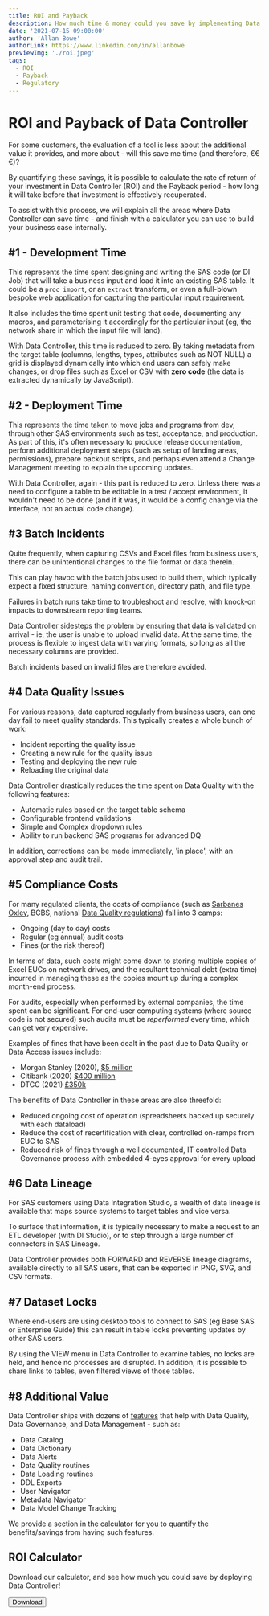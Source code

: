 ```yaml
---
title: ROI and Payback
description: How much time & money could you save by implementing Data Controller? We help you calculate the ROI and Payback time of your software investment.
date: '2021-07-15 09:00:00'
author: 'Allan Bowe'
authorLink: https://www.linkedin.com/in/allanbowe
previewImg: './roi.jpeg'
tags:
  - ROI
  - Payback
  - Regulatory
---
```


# ROI and Payback of Data Controller

For some customers, the evaluation of a tool is less about the additional value it provides, and more about - will this save me time (and therefore, €€€)?

By quantifying these savings, it is possible to calculate the rate of return of your investment in Data Controller (ROI) and the Payback period - how long it will take before that investment is effectively recuperated.

To assist with this process, we will explain all the areas where Data Controller can save time - and finish with a calculator you can use to build your business case internally.

## #1 - Development Time

This represents the time spent designing and writing the SAS code (or DI Job) that will take a business input and load it into an existing SAS table.  It could be a `proc import`, or an `extract` transform, or even a full-blown bespoke web application for capturing the particular input requirement.

It also includes the time spent unit testing that code, documenting any macros, and parameterising it accordingly for the particular input (eg, the network share in which the input file will land).

With Data Controller, this time is reduced to zero.  By taking metadata from the target table (columns, lengths, types, attributes such as NOT NULL) a grid is displayed dynamically into which end users can safely make changes, or drop files such as Excel or CSV with **zero code** (the data is extracted dynamically by JavaScript).


## #2 - Deployment Time

This represents the time taken to move jobs and programs from dev, through other SAS environments such as test, acceptance, and production.  As part of this, it's often necessary to produce release documentation, perform additional deployment steps (such as setup of landing areas, permissions), prepare backout scripts, and perhaps even attend a Change Management meeting to explain the upcoming updates.

With Data Controller, again - this part is reduced to zero.  Unless there was a need to configure a table to be editable in a test / accept environment, it wouldn't need to be done (and if it was, it would be a config change via the interface, not an actual code change).

## #3 Batch Incidents

Quite frequently, when capturing CSVs and Excel files from business users, there can be unintentional changes to the file format or data therein.

This can play havoc with the batch jobs used to build them, which typically expect a fixed structure, naming convention, directory path, and file type.

Failures in batch runs take time to troubleshoot and resolve, with knock-on impacts to downstream reporting teams.

Data Controller sidesteps the problem by ensuring that data is validated on arrival - ie, the user is unable to upload invalid data.  At the same time, the process is flexible to ingest data with varying formats, so long as all the necessary columns are provided.

Batch incidents based on invalid files are therefore avoided.


## #4 Data Quality Issues

For various reasons, data captured regularly from business users, can one day fail to meet quality standards.  This typically creates a whole bunch of work:

* Incident reporting the quality issue
* Creating a new rule for the quality issue
* Testing and deploying the new rule
* Reloading the original data

Data Controller drastically reduces the time spent on Data Quality with the following features:

* Automatic rules based on the target table schema
* Configurable frontend validations
* Simple and Complex dropdown rules
* Ability to run backend SAS programs for advanced DQ

In addition, corrections can be made immediately, 'in place', with an approval step and audit trail.

## #5 Compliance Costs

For many regulated clients, the costs of compliance (such as [Sarbanes Oxley](/sarbanes-oxley), BCBS, national [Data Quality regulations](/data-quality-and-the-nbb_2017_27-circular)) fall into 3 camps:

* Ongoing (day to day) costs
* Regular (eg annual) audit costs
* Fines (or the risk thereof)

In terms of data, such costs might come down to storing multiple copies of Excel EUCs on network drives, and the resultant technical debt (extra time) incurred in managing these as the copies mount up during a complex month-end process.

For audits, especially when performed by external companies, the time spent can be significant.  For end-user computing systems (where source code is not secured) such audits must be _reperformed_ every time, which can get very expensive.

Examples of fines that have been dealt in the past due to Data Quality or Data Access issues include:

* Morgan Stanley (2020), [$5 million](https://www.cappitech.com/blog/morgan-stanley-fined-5m-for-swap-data-reporting-errors-as-cftc-looks-to-improve-data-quality)
* Citibank (2020) [$400 million](https://occ.treas.gov/news-issuances/news-releases/2020/nr-occ-2020-132.html)
* DTCC (2021) [£350k](https://www.msn.com/en-gb/money/other/eu-securities-watchdog-slaps-dtcc-s-derivatives-unit-in-the-city-with-350k-fine-for-negligence/ar-AAM3u06)


The benefits of Data Controller in these areas are also threefold:

* Reduced ongoing cost of operation (spreadsheets backed up securely with each dataload)
* Reduce the cost of recertification with clear, controlled on-ramps from EUC to SAS
* Reduced risk of fines through a well documented, IT controlled Data Governance process with embedded 4-eyes approval for every upload

## #6 Data Lineage

For SAS customers using Data Integration Studio, a wealth of data lineage is available that maps source systems to target tables and vice versa.

To surface that information, it is typically necessary to make a request to an ETL developer (with DI Studio), or to step through a large number of connectors in SAS Lineage.

Data Controller provides both FORWARD and REVERSE lineage diagrams, available directly to all SAS users, that can be exported in PNG, SVG, and CSV formats.

## #7 Dataset Locks

Where end-users are using desktop tools to connect to SAS (eg Base SAS or Enterprise Guide) this can result in table locks preventing updates by other SAS users.

By using the VIEW menu in Data Controller to examine tables, no locks are held, and hence no processes are disrupted.  In addition, it is possible to share links to tables, even filtered views of those tables.

## #8 Additional Value
Data Controller ships with dozens of [features](https://docs.datacontroller.io/#product-features) that help with Data Quality, Data Governance, and Data Management - such as:

* Data Catalog
* Data Dictionary
* Data Alerts
* Data Quality routines
* Data Loading routines
* DDL Exports
* User Navigator
* Metadata Navigator
* Data Model Change Tracking

We provide a section in the calculator for you to quantify the benefits/savings from having such features.


## ROI Calculator

Download our calculator, and see how much you could save by deploying Data Controller!

[
<button>
Download
</button>](/files/DC_ROI_PAYBACK.xlsx)